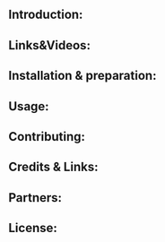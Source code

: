 

## Introduction:
## Links&Videos:
## Installation & preparation:
## Usage:
## Contributing:
## Credits & Links:
## Partners:
## License:
